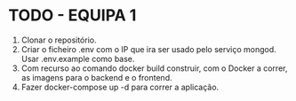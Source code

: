 # TODO - EQUIPA 1

1. Clonar o repositório.
2. Criar o ficheiro .env com o IP que ira ser usado pelo serviço mongod. Usar .env.example como base.
3. Com recurso ao comando docker build construir, com o Docker a correr, as imagens para o backend e o frontend.
4. Fazer docker-compose up -d para correr a aplicação.
